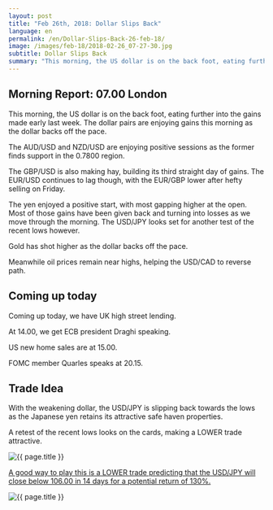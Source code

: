 ```yaml
---
layout: post
title: "Feb 26th, 2018: Dollar Slips Back"
language: en
permalink: /en/Dollar-Slips-Back-26-feb-18/
image: /images/feb-18/2018-02-26_07-27-30.jpg
subtitle: Dollar Slips Back
summary: "This morning, the US dollar is on the back foot, eating further into the gains made early last week. The dollar pairs are enjoying gains this morning as the dollar backs off the pace"
---
```

## Morning Report: 07.00 London

This morning, the US dollar is on the back foot, eating further into the gains made early last week. The dollar pairs are enjoying gains this morning as the dollar backs off the pace. 

The AUD/USD and NZD/USD are enjoying positive sessions as the former finds support in the 0.7800 region. 

The GBP/USD is also making hay, building its third straight day of gains. The EUR/USD continues to lag though, with the EUR/GBP lower after hefty selling on Friday. 

The yen enjoyed a positive start, with most gapping higher at the open. Most of those gains have been given back and turning into losses as we move through the morning. The USD/JPY looks set for another test of the recent lows however. 

Gold has shot higher as the dollar backs off the pace. 

Meanwhile oil prices remain near highs, helping the USD/CAD to reverse path. 

## Coming up today 

Coming up today, we have UK high street lending. 

At 14.00, we get ECB president Draghi speaking. 

US new home sales are at 15.00. 

FOMC member Quarles speaks at 20.15. 

## Trade Idea

With the weakening dollar, the USD/JPY is slipping back towards the lows as the Japanese yen retains its attractive safe haven properties. 

A retest of the recent lows looks on the cards, making a LOWER trade attractive.

<img class="post-image" src="{{ site.url }}/images/feb-18/2018-02-26_07-27-30.jpg" alt="{{ page.title }}" title="{{ page.title }}">

<a href="%LINK%%?currency=GBP&market=forex&underlying=frxUSDJPY&formname=higherlower&duration_amount=14&duration_units=d&amount=10&amount_type=payout&expiry_type=duration&barrier=106.00" target="_blank">A good way to play this is a LOWER trade predicting that the USD/JPY will close below 106.00 in 14 days for a potential return of 130%.</a>

<img class="post-image" src="{{ site.url }}/images/feb-18/2018-02-26_07-30-20.jpg" alt="{{ page.title }}" title="{{ page.title }}">

